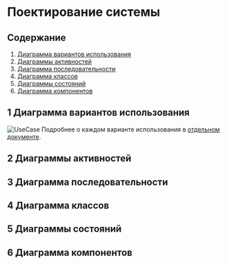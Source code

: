 # Поектирование системы
## Содержание
  1. [Диаграмма вариантов использования](#1) <br>
  2. [Диаграммы активностей](#2) <br>
  3. [Диаграмма последовательности](#3) <br>
  4. [Диаграмма классов](#4) <br>
  5. [Диаграммы состояний](#5) <br>
  6. [Диаграмма компонентов](#6) <br>

## 1 Диаграмма вариантов использования<a name="1"></a>
![UseCase](UseCase/UseCase.png)
Подробнее о каждом варианте использования в [отдельном документе](UseCase/UseCase-ru.md).

## 2 Диаграммы активностей<a name="2"></a>

## 3 Диаграмма последовательности<a name="3"></a>
<p align="center"></p>

## 4 Диаграмма классов<a name="4"></a>
<p align="center"></p>

## 5 Диаграммы состояний<a name="5"></a>
<p align="center"></p>

## 6 Диаграмма компонентов<a name="6"></a>
<p align="center"></p>
